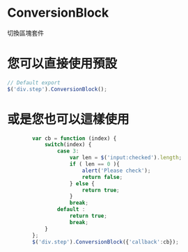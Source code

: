 # ConversionBlock
切換區塊套件

# 您可以直接使用預設

```javascript
// Default export
$('div.step').ConversionBlock();
```

# 或是您也可以這樣使用

```javascript
		var cb = function (index) {
			switch(index) {
				case 3:
					var len = $('input:checked').length;
					if ( len == 0 ){
						alert('Please check');
						return false;
					} else {
						return true;
					}
					break;
				default :
					return true;
					break;
			}
		};
		$('div.step').ConversionBlock({'callback':cb});
```


